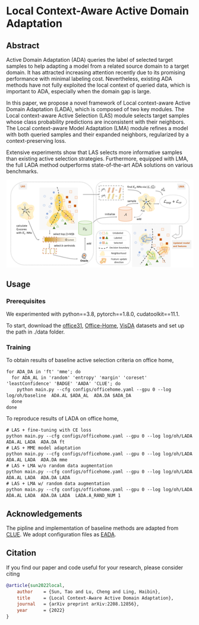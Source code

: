 # Local Context-Aware Active Domain Adaptation               


## Abstract
Active Domain Adaptation (ADA) queries the label of selected target samples to help adapting a model from a related source domain to a target domain. It has attracted increasing attention recently due to its promising performance with minimal labeling cost. Nevertheless, existing ADA methods have not fully exploited the local context of queried data, which is important to ADA, especially when the domain gap is large.

In this paper, we propose a novel framework of Local context-aware Active Domain Adaptation (LADA), which is composed of two key modules. The Local context-aware Active Selection (LAS) module selects target samples whose class probability predictions are inconsistent with their neighbors. The Local context-aware Model Adaptation (LMA) module refines a model with both queried samples and their expanded neighbors, regularized by a context-preserving loss.

Extensive experiments show that LAS selects more informative samples than existing active selection strategies. Furthermore, equipped with LMA, the full LADA method outperforms state-of-the-art ADA solutions on various benchmarks.

<p align="center">
    <img src="fig/framework.png" width="900"> <br>
</p>


## Usage
### Prerequisites
We experimented with python==3.8, pytorch==1.8.0, cudatoolkit==11.1. 

To start, download the [office31](https://faculty.cc.gatech.edu/~judy/domainadapt/), [Office-Home](https://www.hemanthdv.org/officeHomeDataset.html), [VisDA](https://ai.bu.edu/visda-2017/) datasets and set up the path in ./data folder.

### Training
To obtain results of baseline active selection criteria on office home,
```shell
for ADA_DA in 'ft' 'mme'; do
  for ADA_AL in 'random' 'entropy' 'margin' 'coreset' 'leastConfidence' 'BADGE' 'AADA' 'CLUE'; do
    python main.py --cfg configs/officehome.yaml --gpu 0 --log log/oh/baseline  ADA.AL $ADA_AL  ADA.DA $ADA_DA
  done
done
```

To reproduce results of LADA on office home,
```shell
# LAS + fine-tuning with CE loss
python main.py --cfg configs/officehome.yaml --gpu 0 --log log/oh/LADA  ADA.AL LADA  ADA.DA ft
# LAS + MME model adaptation
python main.py --cfg configs/officehome.yaml --gpu 0 --log log/oh/LADA  ADA.AL LADA  ADA.DA mme
# LAS + LMA w/o random data augmentation
python main.py --cfg configs/officehome.yaml --gpu 0 --log log/oh/LADA  ADA.AL LADA  ADA.DA LADA
# LAS + LMA w/ random data augmentation
python main.py --cfg configs/officehome.yaml --gpu 0 --log log/oh/LADA  ADA.AL LADA  ADA.DA LADA  LADA.A_RAND_NUM 1
```

## Acknowledgements
The pipline and implementation of baseline methods are adapted from [CLUE](https://github.com/virajprabhu/CLUE). We adopt configuration files as [EADA](https://github.com/BIT-DA/EADA).


## Citation
If you find our paper and code useful for your research, please consider citing
```bibtex
@article{sun2022local,
    author    = {Sun, Tao and Lu, Cheng and Ling, Haibin},
    title     = {Local Context-Aware Active Domain Adaptation},
    journal   = {arXiv preprint arXiv:2208.12856},
    year      = {2022}
}
```